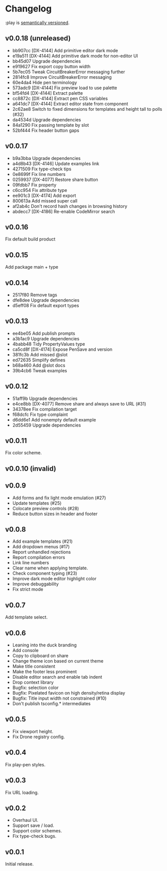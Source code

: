 # Changelog

:play is [semantically versioned](https://semver.org).

## v0.0.18 (unreleased)

- bb907cc [DX-4144] Add primitive editor dark mode
- e19a511 [DX-4144] Add primitive dark mode for non-editor UI
- bb45d07 Upgrade dependencies
- e919627 Fix export copy button width
- 5b7ec05 Tweak CircuitBreakerError messaging further
- 2814fc8 Improve CircuitBreakerError messaging
- 60e4da4 Hide pen terminology
- 573adc9 [DX-4144] Fix preview load to use palette
- bf54fd4 [DX-4144] Extract palette
- cc8872c [DX-4144] Extract pen CSS variables
- a641dc7 [DX-4144] Extract editor state from component
- 2c62ae8 Switch to fixed dimensions for templates and height tall to polls
  (#32)
- da4534d Upgrade dependencies
- 84a1290 Fix passing template by slot
- 52bf444 Fix header button gaps

## v0.0.17

- b9a3bba Upgrade dependencies
- a4d8b43 [DX-4146] Update examples link
- 4271509 Fix type-check tips
- 0e8699f Fix line numbers
- 0259937 [DX-4077] Restore share button
- 09fdbb7 Fix property
- c6cc954 Fix attribute type
- ee901c3 [DX-4174] Add export
- 800613a Add missed super call
- af2ab4c Don't record hash changes in browsing history
- abdecc7 [DX-4186] Re-enable CodeMirror search

## v0.0.16

Fix default build product

## v0.0.15

Add package main + type

## v0.0.14

- 2517f80 Remove tags
- dfe8dee Upgrade dependencies
- d5eff08 Fix default export types

## v0.0.13

- ee4be05 Add publish prompts
- a3b1ac9 Upgrade dependencies
- 4babb48 Tidy PropertyValues type
- ca5cd8f [DX-4174] Expose PenSave and version
- 381fc3b Add missed @slot
- ed72635 Simplify defines
- b68a460 Add @slot docs
- 39b4cb6 Tweak examples

## v0.0.12

- 51aff9b Upgrade dependencies
- e4ce8bb [DX-4077] Remove share and always save to URL (#31)
- 34378ee Fix compilation target
- f68dcfc Fix type complaint
- d6dd6e1 Add nonempty default example
- 2d55459 Upgrade dependencies

## v0.0.11

Fix color scheme.

## v0.0.10 (invalid)

## v0.0.9

- Add forms and fix light mode emulation (#27)
- Update templates (#25)
- Colocate preview controls (#28)
- Reduce button sizes in header and footer

## v0.0.8

- Add example templates (#21)
- Add dropdown menus (#17)
- Report unhandled rejections
- Report compilation errors
- Link line numbers
- Clear name when applying template.
- Check component typing (#23)
- Improve dark mode editor highlight color
- Improve debuggability
- Fix strict mode

## v0.0.7

Add template select.

## v0.0.6

- Leaning into the duck branding
- Add console
- Copy to clipboard on share
- Change theme icon based on current theme
- Make title consistent
- Make the footer less prominent
- Disable editor search and enable tab indent
- Drop context library
- Bugfix: selection color
- Bugfix: Pixelated favicon on high density/retina display
- Bugfix: Title input width not constrained (#10)
- Don't publish tsconfig.\* intermediates

## v0.0.5

- Fix viewport height.
- Fix Drone registry config.

## v0.0.4

Fix play-pen styles.

## v0.0.3

Fix URL loading.

## v0.0.2

- Overhaul UI.
- Support save / load.
- Support color schemes.
- Fix type-check bugs.

## v0.0.1

Initial release.
